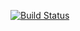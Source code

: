 [![Build Status](https://travis-ci.org/tirithen/promised-cache.svg?branch=master)](https://travis-ci.org/tirithen/promised-cache)
